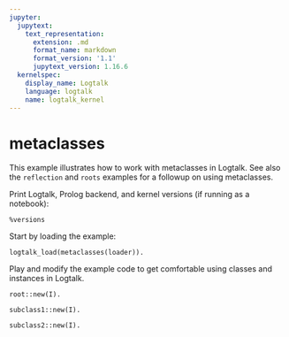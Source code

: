 ```yaml
---
jupyter:
  jupytext:
    text_representation:
      extension: .md
      format_name: markdown
      format_version: '1.1'
      jupytext_version: 1.16.6
  kernelspec:
    display_name: Logtalk
    language: logtalk
    name: logtalk_kernel
---
```


<!--
________________________________________________________________________

This file is part of Logtalk <https://logtalk.org/>  
SPDX-FileCopyrightText: 1998-2025 Paulo Moura <pmoura@logtalk.org>  
SPDX-License-Identifier: Apache-2.0

Licensed under the Apache License, Version 2.0 (the "License");
you may not use this file except in compliance with the License.
You may obtain a copy of the License at

    http://www.apache.org/licenses/LICENSE-2.0

Unless required by applicable law or agreed to in writing, software
distributed under the License is distributed on an "AS IS" BASIS,
WITHOUT WARRANTIES OR CONDITIONS OF ANY KIND, either express or implied.
See the License for the specific language governing permissions and
limitations under the License.
________________________________________________________________________
-->

# metaclasses

This example illustrates how to work with metaclasses in Logtalk.
See also the `reflection` and `roots` examples for a followup on
using metaclasses.

Print Logtalk, Prolog backend, and kernel versions (if running as a notebook):

```logtalk
%versions
```

Start by loading the example:

```logtalk
logtalk_load(metaclasses(loader)).
```

Play and modify the example code to get comfortable using classes and
instances in Logtalk.

```logtalk
root::new(I).
```

<!--
Instance created.
I = o1.
-->

```logtalk
subclass1::new(I).
```

<!--
Instance created.
Instance initialized.
I = o2.
-->

```logtalk
subclass2::new(I).
```

<!--
I = o3.
-->

